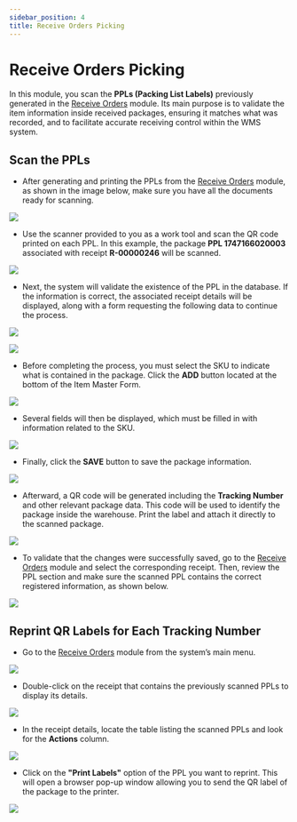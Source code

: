```yaml
---
sidebar_position: 4
title: Receive Orders Picking
---
```


# Receive Orders Picking

In this module, you scan the **PPLs (Packing List Labels)** previously generated in the [Receive Orders](./2025-05-23-ReceiveOrders.md#print-ppl-labels) module. Its main purpose is to validate the item information inside received packages, ensuring it matches what was recorded, and to facilitate accurate receiving control within the WMS system.

## Scan the PPLs

- After generating and printing the PPLs from the [Receive Orders](./2025-05-23-ReceiveOrders.md#print-ppl-labels) module, as shown in the image below, make sure you have all the documents ready for scanning.

![](/img/upload/receiveOrdersPickingp1-205-13-16.png)

- Use the scanner provided to you as a work tool and scan the QR code printed on each PPL. In this example, the package **PPL 1747166020003** associated with receipt **R-00000246** will be scanned.

![](/img/upload/receiveOrdersPickingp2-205-13-16.png)

- Next, the system will validate the existence of the PPL in the database. If the information is correct, the associated receipt details will be displayed, along with a form requesting the following data to continue the process.

![](/img/upload/receiveOrdersPickingp3-205-13-16.png)

![](/img/upload/receiveOrdersPickingp4-205-13-16.png)

- Before completing the process, you must select the SKU to indicate what is contained in the package. Click the **ADD** button located at the bottom of the Item Master Form.

![](/img/upload/receiveOrdersPickingp5-205-13-16.png)

- Several fields will then be displayed, which must be filled in with information related to the SKU.

![](/img/upload/receiveOrdersPickingp6-205-13-16.png)

- Finally, click the **SAVE** button to save the package information.

![](/img/upload/receiveOrdersPickingp7-205-13-16.png)

- Afterward, a QR code will be generated including the **Tracking Number** and other relevant package data. This code will be used to identify the package inside the warehouse. Print the label and attach it directly to the scanned package.

![](/img/upload/receiveOrdersPickingp8-205-13-16.png)

- To validate that the changes were successfully saved, go to the [Receive Orders](./2025-05-23-ReceiveOrders.md) module and select the corresponding receipt. Then, review the PPL section and make sure the scanned PPL contains the correct registered information, as shown below.

![](/img/upload/receiveOrdersPickingp9-205-13-16.png)

## Reprint QR Labels for Each Tracking Number

- Go to the [Receive Orders](./2025-05-23-ReceiveOrders.md) module from the system’s main menu.

![](/img/upload/receiveOrdersPickingp10-205-13-16.png)

- Double-click on the receipt that contains the previously scanned PPLs to display its details.

![](/img/upload/receiveOrdersPickingp11-205-13-16.png)

- In the receipt details, locate the table listing the scanned PPLs and look for the **Actions** column.

![](/img/upload/receiveOrdersPickingp12-205-13-16.png)

- Click on the **"Print Labels"** option of the PPL you want to reprint. This will open a browser pop-up window allowing you to send the QR label of the package to the printer.

![](/img/upload/receiveOrdersPickingp13-205-13-16.png)
